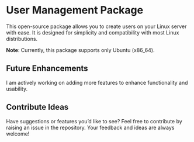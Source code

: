 # User Management Package

This open-source package allows you to create users on your Linux server with ease. It is designed for simplicity and compatibility with most Linux distributions.

**Note**: Currently, this package supports only Ubuntu (x86_64).
## Future Enhancements

I am actively working on adding more features to enhance functionality and usability.
## Contribute Ideas

Have suggestions or features you’d like to see? Feel free to contribute by raising an issue in the repository. Your feedback and ideas are always welcome!
